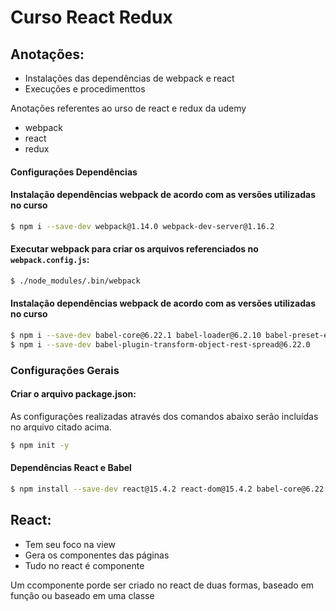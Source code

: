 # Curso React Redux

## Anotações:

 * Instalações das dependências de webpack e react
 * Execuções e procedimenttos
 

Anotações referentes ao urso de react e redux da udemy

 - webpack
 - react
 - redux

#### <i class="icon-file"></i> Configurações Dependências

#### Instalação dependências webpack de acordo com as versões utilizadas no curso
```sh
$ npm i --save-dev webpack@1.14.0 webpack-dev-server@1.16.2
```

#### Executar webpack para criar os arquivos referenciados no `webpack.config.js`:
```sh
$ ./node_modules/.bin/webpack
```
#### Instalação dependências webpack de acordo com as versões utilizadas no curso
```sh
$ npm i --save-dev babel-core@6.22.1 babel-loader@6.2.10 babel-preset-es2015@6.22.0
$ npm i --save-dev babel-plugin-transform-object-rest-spread@6.22.0
```


### Configurações Gerais

#### Criar o arquivo package.json:
As configurações realizadas através dos comandos abaixo serão incluídas no arquivo citado acima.
```sh
$ npm init -y
```


#### Dependências React e Babel
```sh
$ npm install --save-dev react@15.4.2 react-dom@15.4.2 babel-core@6.22.1 babel-loader@6.2.10 babel-preset-es2015@6.22.0 babel-preset-react@6.22.0 webpack@1.14.0 webpack-dev-server@1.16.2
```

## React:

 * Tem seu foco na view
 * Gera os componentes das páginas
 * Tudo no react é componente
   
Um ccomponente porde ser criado no react de duas formas, baseado em função ou baseado em uma classe